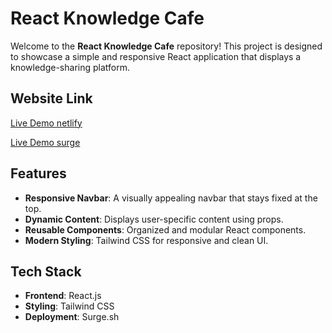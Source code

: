 # React Knowledge Cafe

Welcome to the **React Knowledge Cafe** repository! This project is designed to showcase a simple and responsive React application that displays a knowledge-sharing platform.

## Website Link

[Live Demo netlify](https://resonant-biscotti-f1bb8d.netlify.app/)

[Live Demo surge](https://aback-growth.surge.sh/)

## Features

- **Responsive Navbar**: A visually appealing navbar that stays fixed at the top.
- **Dynamic Content**: Displays user-specific content using props.
- **Reusable Components**: Organized and modular React components.
- **Modern Styling**: Tailwind CSS for responsive and clean UI.

## Tech Stack

- **Frontend**: React.js
- **Styling**: Tailwind CSS
- **Deployment**: Surge.sh